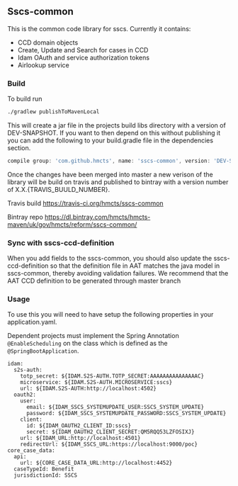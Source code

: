 ## Sscs-common



This is the common code library for sscs. Currently it contains:

- CCD domain objects
- Create, Update and Search for cases in CCD
- Idam OAuth and service authorization tokens
- Airlookup service

### Build

To build run

```bash
./gradlew publishToMavenLocal
```
This will create a jar file in the projects build libs directory with a version of DEV-SNAPSHOT.
If you want to then depend on this without publishing it you can add the following to your build.gradle file
in the dependencies section.

```gradle
compile group: 'com.github.hmcts', name: 'sscs-common', version: 'DEV-SNAPSHOT'
```
Once the changes have been merged into master a new verison of the library will be build on travis and 
published to bintray with a version number of X.X.{TRAVIS_BUULD_NUMBER}.

Travis build
https://travis-ci.org/hmcts/sscs-common

Bintray repo
https://dl.bintray.com/hmcts/hmcts-maven/uk/gov/hmcts/reform/sscs-common/ 

### Sync with sscs-ccd-definition
When you add fields to the sscs-common, you should also update the sscs-ccd-definition so that the
definition file in AAT matches the java model in sscs-common, thereby avoiding validation failures.
We recommend that the AAT CCD definition to be generated through master branch

### Usage

To use this you will need to have setup the following properties in your application.yaml.

Dependent projects must implement the Spring Annotation ```@EnableScheduling``` on the
class which is defined as the ```@SpringBootApplication```.

```$yaml
idam:
  s2s-auth:
    totp_secret: ${IDAM.S2S-AUTH.TOTP_SECRET:AAAAAAAAAAAAAAAC}
    microservice: ${IDAM.S2S-AUTH.MICROSERVICE:sscs}
    url: ${IDAM.S2S-AUTH:http://localhost:4502}
  oauth2:
    user:
      email: ${IDAM_SSCS_SYSTEMUPDATE_USER:SSCS_SYSTEM_UPDATE}
      password: ${IDAM_SSCS_SYSTEMUPDATE_PASSWORD:SSCS_SYSTEM_UPDATE}
    client:
      id: ${IDAM_OAUTH2_CLIENT_ID:sscs}
      secret: ${IDAM_OAUTH2_CLIENT_SECRET:QM5RQQ53LZFOSIXJ}
    url: ${IDAM_URL:http://localhost:4501}
    redirectUrl: ${IDAM_SSCS_URL:https://localhost:9000/poc}
core_case_data:
  api:
    url: ${CORE_CASE_DATA_URL:http://localhost:4452}
  caseTypeId: Benefit
  jurisdictionId: SSCS
```
